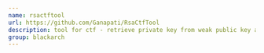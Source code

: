 ```yaml
---
name: rsactftool
url: https://github.com/Ganapati/RsaCtfTool
description: tool for ctf - retrieve private key from weak public key and/or uncipher data. URL : https://github.com/Ganapati/RsaCtfTool Groups : blackarch blackarch-crypto blackarch-cracker
group: blackarch
---
```

